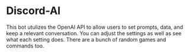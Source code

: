 # Discord-AI
This bot utulizes the OpenAI API to allow users to set prompts, data, and keep a relevant conversation. You can adjust the settings as well as see what each setting does. There are a bunch of random games and commands too.
